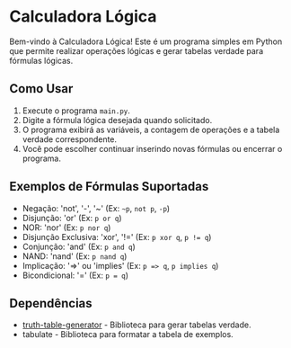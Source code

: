 # Calculadora Lógica

Bem-vindo à Calculadora Lógica! Este é um programa simples em Python que permite realizar operações lógicas e gerar tabelas verdade para fórmulas lógicas.

## Como Usar

1. Execute o programa `main.py`.
2. Digite a fórmula lógica desejada quando solicitado.
3. O programa exibirá as variáveis, a contagem de operações e a tabela verdade correspondente.
4. Você pode escolher continuar inserindo novas fórmulas ou encerrar o programa.

## Exemplos de Fórmulas Suportadas

- Negação: 'not', '-', '~' (Ex: `~p`, `not p`, `-p`)
- Disjunção: 'or' (Ex: `p or q`)
- NOR: 'nor' (Ex: `p nor q`)
- Disjunção Exclusiva: 'xor', '!=' (Ex: `p xor q`, `p != q`)
- Conjunção: 'and' (Ex: `p and q`)
- NAND: 'nand' (Ex: `p nand q`)
- Implicação: '=>' ou 'implies' (Ex: `p => q`, `p implies q`)
- Bicondicional: '=' (Ex: `p = q`)

## Dependências

- [truth-table-generator](https://pypi.org/project/truth-table-generator/) - Biblioteca para gerar tabelas verdade.
- tabulate - Biblioteca para formatar a tabela de exemplos.

